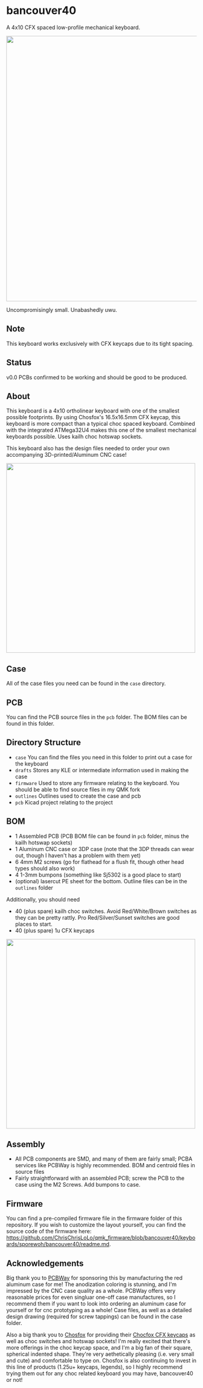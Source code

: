 # bancouver40

A 4x10 CFX spaced low-profile mechanical keyboard.

<image src="https://github.com/ChrisChrisLoLo/bancouver40/blob/main/images/PXL_20221205_015210392-01.jpeg" width="700"/>

Uncompromisingly small. Unabashedly uwu.

## Note
This keyboard works exclusively with CFX keycaps due to its tight spacing.

## Status
v0.0 PCBs confirmed to be working and should be good to be produced.

## About
This keyboard is a 4x10 ortholinear keyboard with one of the smallest possible footprints. By using Chosfox's 16.5x16.5mm CFX keycap, this keyboard is more compact than a typical choc spaced keyboard. Combined with the integrated ATMega32U4 makes this one of the smallest mechanical keyboards possible. Uses kailh choc hotswap sockets.

This keyboard also has the design files needed to order your own accompanying 3D-printed/Aluminum CNC case!

<image src="https://github.com/ChrisChrisLoLo/bancouver40/blob/main/images/PXL_20221205_012951007-01.jpeg" width="500"/>

## Case 
All of the case files you need can be found in the `case` directory.

## PCB
You can find the PCB source files in the `pcb` folder. The BOM files can be found in this folder.

## Directory Structure
- `case`
    You can find the files you need in this folder to print out a case for the keyboard
- `drafts`
    Stores any KLE or intermediate information used in making the case
- `firmware`
    Used to store any firmware relating to the keyboard. You should be able to find source files in my QMK fork
- `outlines`
    Outlines used to create the case and pcb
- `pcb`
    Kicad project relating to the project
   
## BOM
- 1 Assembled PCB (PCB BOM file can be found in `pcb` folder, minus the kailh hotswap sockets)
- 1 Aluminum CNC case or 3DP case (note that the 3DP threads can wear out, though I haven't has a problem with them yet)
- 6 4mm M2 screws (go for flathead for a flush fit, though other head types should also work)
- 4 1-3mm bumpons (something like Sj5302 is a good place to start)
- (optional) lasercut PE sheet for the bottom. Outline files can be in the `outlines` folder

Additionally, you should need
- 40 (plus spare) kailh choc switches. Avoid Red/White/Brown switches as they can be pretty rattly. Pro Red/Silver/Sunset switches are good places to start.
- 40 (plus spare) 1u CFX keycaps

<image src="https://github.com/ChrisChrisLoLo/bancouver40/blob/main/images/PXL_20221205_012230895-01.jpeg" width="500"/>

## Assembly
- All PCB components are SMD, and many of them are fairly small; PCBA services like PCBWay is highly recommended. BOM and centroid files in source files 
- Fairly straightforward with an assembled PCB; screw the PCB to the case using the M2 Screws. Add bumpons to case.

## Firmware
You can find a pre-compiled firmware file in the firmware folder of this repository. If you wish to customize the layout yourself, you can find the source code of the firmware here: https://github.com/ChrisChrisLoLo/qmk_firmware/blob/bancouver40/keyboards/sporewoh/bancouver40/readme.md.

## Acknowledgements
Big thank you to [PCBWay](https://www.pcbway.com/) for sponsoring this by manufacturing the red aluminum case for me! The anodization coloring is stunning, and I'm impressed by the CNC case quality as a whole. PCBWay offers very reasonable prices for even singluar one-off case manufactures, so I recommend them if you want to look into ordering an aluminum case for yourself or for cnc prototyping as a whole! Case files, as well as a detailed design drawing (required for screw tappings) can be found in the case folder.

Also a big thank you to [Chosfox](https://chosfox.com/) for providing their [Chocfox CFX keycaps](https://chosfox.com/collections/low-profile-keycaps/products/chocfox-cfx-choc-keycaps) as well as choc switches and hotswap sockets! I'm really excited that there's more offerings in the choc keycap space, and I'm a big fan of their square, spherical indented shape. They're very aethetically pleasing (i.e. very small and cute) and comfortable to type on. Chosfox is also continuing to invest in this line of products (1.25u+ keycaps, legends), so I highly recommend trying them out for any choc related keyboard you may have, bancouver40 or not!
